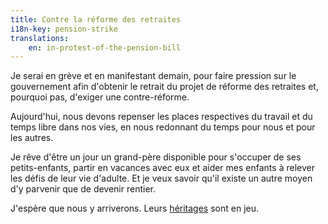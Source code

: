 ```yaml
---
title: Contre la réforme des retraites
i18n-key: pension-strike
translations:
    en: in-protest-of-the-pension-bill
---
```


Je serai en grève et en manifestant demain, pour faire pression sur le gouvernement afin d'obtenir le retrait du projet de réforme des retraites et, pourquoi pas, d'exiger une contre-réforme.

Aujourd'hui, nous devons repenser les places respectives du travail et du temps libre dans nos vies, en nous redonnant du temps pour nous et pour les autres.

Je rêve d'être un jour un grand-père disponible pour s'occuper de ses petits-enfants, partir en vacances avec eux et aider mes enfants à relever les défis de leur vie d'adulte. Et je veux savoir qu'il existe un autre moyen d'y parvenir que de devenir rentier.

J'espère que nous y arriverons. Leurs [héritages](/notes/2023-01-heritages/) sont en jeu.
